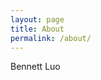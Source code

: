 ```yaml
---
layout: page
title: About
permalink: /about/
---
```


Bennett Luo


[jekyll-organization]: https://github.com/jekyll
